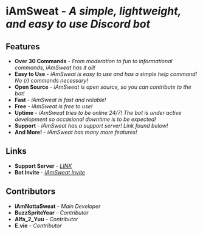 # **iAmSweat** - _A simple, lightweight, and easy to use Discord bot_

## **Features**

- **Over 30 Commands** - _From moderation to fun to informational commands, iAmSweat has it all!_
- **Easy to Use** - _iAmSweat is easy to use and has a simple help command! No (/) commands necessary!_
- **Open Source** - _iAmSweat is open source, so you can contribute to the bot!_
- **Fast** - _iAmSweat is fast and reliable!_
- **Free** - _iAmSweat is free to use!_
- **Uptime** - _iAmSweat tries to be online 24/7! The bot is under active development so occasional downtime is to be expected!_
- **Support** - _iAmSweat has a support server! Link found below!_
- **And More!** - _iAmSweat has many more features!_

## **Links**

- **Support Server** - _[LINK](https://discord.gg/Q8YRHfmzDH)_
- **Bot Invite** - _[iAmSweat Invite](https://discord.com/api/oauth2/authorize?client_id=1169158044148580393&permissions=1514983124038&scope=bot%20applications.commands)_

## **Contributors**

- **iAmNottaSweat** - _Main Developer_
- **BuzzSpriteYear** - _Contributor_
- **Alfa_2_Yuu** - _Contributor_
- **E.vie** - _Contributor_
